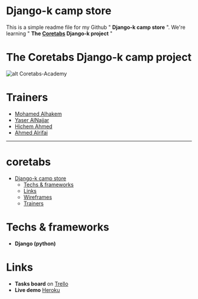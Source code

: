 # Django-k camp store

This is a simple readme file for my Github " **Django-k camp store** ".
We're learning " **The [Coretabs](https://coretabs.net/k-camps/django/) Django-k project** "

# The Coretabs Django-k camp project

![alt Coretabs-Academy](https://media-exp1.licdn.com/dms/image/C4D0BAQH0C9ax2ov8Qw/company-logo_200_200/0?e=2159024400&v=beta&t=giAScg5zoHFOQkmky7j3dROYsVuQMK_LA9X7lYns4HM)

# Trainers

* [Mohamed Alhakem](https://forums.coretabs.net/u/alhakem/summary)
* [Yaser AlNajjar](https://forums.coretabs.net/u/yaseralnajjar/summary)
* [Hichem Ahmed](https://forums.coretabs.net/u/hichem2h/summary)
* [Ahmed Alrifai](https://forums.coretabs.net/u/ahmedalrifai/summary)

***

# coretabs

- [Django-k camp store](#django-k-camp-store)
  - [Techs & frameworks](#techs--frameworks)
  - [Links](#links)
  - [Wireframes](#wireframes)
  - [Trainers](#trainers)

# Techs & frameworks

* **Django (python)**

# Links

* **Tasks board** on [Trello](https://trello.com/b/O4aczsZZ/django-k-camp)
* **Live demo** [Heroku](https://djangokcamp-store.herokuapp.com/products/)
